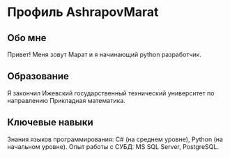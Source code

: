 # Профиль AshrapovMarat

## Обо мне

Привет! Меня зовут Марат и я начинающий python разработчик.

## Образование

Я закончил Ижевский государственный технический университет по направлению Прикладная математика.

## Ключевые навыки

Знания языков программирования: C# (на среднем уровне), Python (на начальном уровне).
Опыт работы с СУБД: MS SQL Server, PostgreSQL.

<!--
**AshrapovMarat/AshrapovMarat** is a ✨ _special_ ✨ repository because its `README.md` (this file) appears on your GitHub profile.

Here are some ideas to get you started:

- 🔭 I’m currently working on ...
- 🌱 I’m currently learning ...
- 👯 I’m looking to collaborate on ...
- 🤔 I’m looking for help with ...
- 💬 Ask me about ...
- 📫 How to reach me: ...
- 😄 Pronouns: ...
- ⚡ Fun fact: ...
-->
